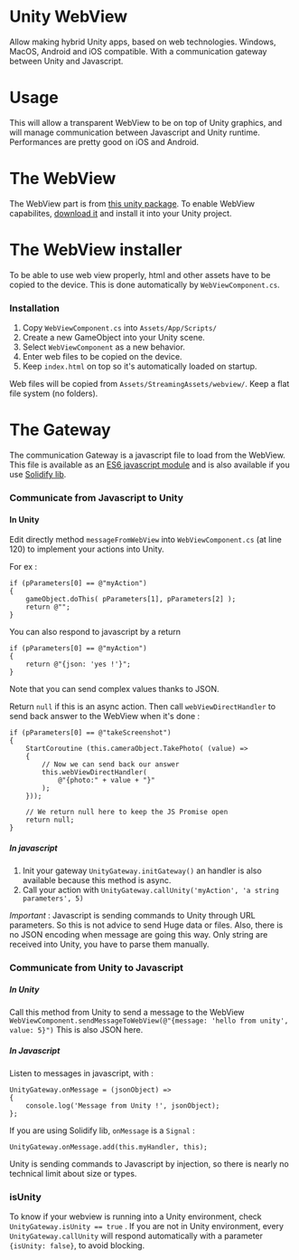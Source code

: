 # Unity WebView

Allow making hybrid Unity apps, based on web technologies.
Windows, MacOS, Android and iOS compatible.
With a communication gateway between Unity and Javascript.


# Usage

This will allow a transparent WebView to be on top of Unity graphics, and will manage communication between Javascript and Unity runtime.
Performances are pretty good on iOS and Android.


# The WebView

The WebView part is from [this unity package](https://github.com/gree/unity-webview).
To enable WebView capabilites, [download it](https://github.com/gree/unity-webview/blob/master/dist/unity-webview.unitypackage?raw=true) and install it into your Unity project.


# The WebView installer

To be able to use web view properly, html and other assets have to be copied to the device.
This is done automatically by `WebViewComponent.cs`.

### Installation

1. Copy `WebViewComponent.cs` into `Assets/App/Scripts/`
2. Create a new GameObject into your Unity scene.
3. Select `WebViewComponent` as a new behavior.
4. Enter web files to be copied on the device.
5. Keep `index.html` on top so it's automatically loaded on startup.

Web files will be copied from `Assets/StreamingAssets/webview/`.
Keep a flat file system (no folders).


# The Gateway

The communication Gateway is a javascript file to load from the WebView. This file is available as an [ES6 javascript module](https://github.com/zouloux/unity-web-view/blob/master/UnityGateway.js) and is also available if you use [Solidify lib](https://github.com/solid-js/solidify).


### Communicate from Javascript to Unity

#### In Unity

Edit directly method `messageFromWebView` into `WebViewComponent.cs` (at line 120) to implement your actions into Unity.

For ex :
```
if (pParameters[0] == @"myAction")
{
	gameObject.doThis( pParameters[1], pParameters[2] );
	return @"";
}
```

You can also respond to javascript by a return
```
if (pParameters[0] == @"myAction")
{
	return @"{json: 'yes !'}";
}
```

Note that you can send complex values thanks to JSON.

Return `null` if this is an async action. Then call `webViewDirectHandler` to send back answer to the WebView when it's done :
```
if (pParameters[0] == @"takeScreenshot")
{
	StartCoroutine (this.cameraObject.TakePhoto( (value) =>
	{
		// Now we can send back our answer
		this.webViewDirectHandler(
			@"{photo:" + value + "}"
		);
	}));

	// We return null here to keep the JS Promise open
	return null;
}
```


##### In javascript

1. Init your gateway `UnityGateway.initGateway()` an handler is also available because this method is async.
2. Call your action with `UnityGateway.callUnity('myAction', 'a string parameters', 5)`

*Important* : Javascript is sending commands to Unity through URL parameters. So this is not advice to send Huge data or files. Also, there is no JSON encoding when message are going this way. Only string are received into Unity, you have to parse them manually.


### Communicate from Unity to Javascript

##### In Unity

Call this method from Unity to send a message to the WebView `WebViewComponent.sendMessageToWebView(@"{message: 'hello from unity', value: 5}")`
This is also JSON here.

##### In Javascript

Listen to messages in javascript, with : 
```
UnityGateway.onMessage = (jsonObject) =>
{
	console.log('Message from Unity !', jsonObject);
};
```

If you are using Solidify lib, `onMessage` is a `Signal` :
```
UnityGateway.onMessage.add(this.myHandler, this);
```

Unity is sending commands to Javascript by injection, so there is nearly no technical limit about size or types.


### isUnity

To know if your webview is running into a Unity environment, check `UnityGateway.isUnity == true` .
If you are not in Unity environment, every `UnityGateway.callUnity` will respond automatically with a parameter `{isUnity: false}`, to avoid blocking.











